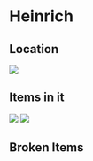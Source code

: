 # Heinrich

## Location 
![](e7b2c56860404b2254579b68f12910ee_MD5.jpg)


## Items in it
![](3b48352cab2f93ada9e422d22941c603_MD5.jpg)
![](4b15ff4bf37f50f54f4faf5816690135_MD5.jpg)


## Broken Items
